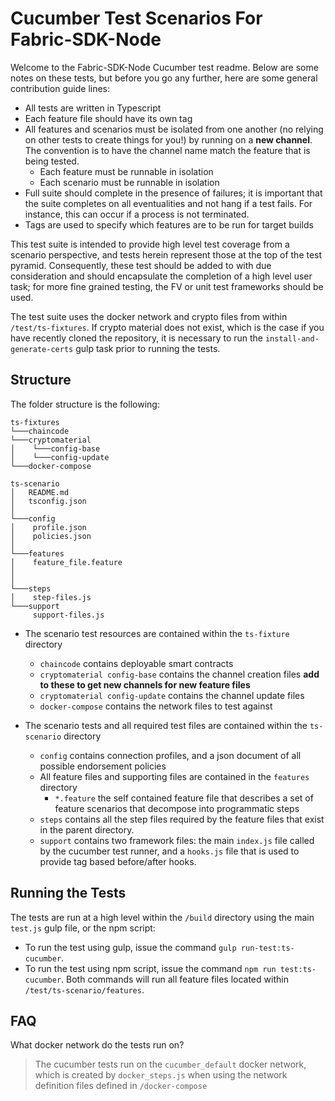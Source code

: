 # Cucumber Test Scenarios For Fabric-SDK-Node

Welcome to the Fabric-SDK-Node Cucumber test readme. Below are some notes on these tests, but before you go any further, here are some general contribution guide lines:
 - All tests are written in Typescript
 - Each feature file should have its own tag
 - All features and scenarios must be isolated from one another (no relying on other tests to create things for you!) by running on a **new channel**. The convention is to have the channel name match the feature that is being tested.
   - Each feature must be runnable in isolation
   - Each scenario must be runnable in isolation
- Full suite should complete in the presence of failures; it is important that the suite completes on all eventualities and not hang if a test fails. For instance, this can occur if a process is not terminated.
- Tags are used to specify which features are to be run for target builds

This test suite is intended to provide high level test coverage from a scenario perspective, and tests herein represent those at the top of the test pyramid. Consequently, these test should be added to with due consideration and should encapsulate the completion of a high level user task; for more fine grained testing, the FV or unit test frameworks should be used.

The test suite uses the docker network and crypto files from within `/test/ts-fixtures`. If crypto material does not exist, which is the case if you have recently cloned the repository, it is necessary to run the `install-and-generate-certs` gulp task prior to running the tests.

## Structure

The folder structure is the following:

```
ts-fixtures
└───chaincode
└───cryptomaterial
│    └───config-base
│    └───config-update
└───docker-compose

ts-scenario
│   README.md
│   tsconfig.json 
│   
└───config
│    profile.json
│    policies.json
│
└───features
│    feature_file.feature 
│   
│ 
└───steps
│    step-files.js
└───support
     support-files.js

```

- The scenario test resources are contained within the `ts-fixture` directory
  - `chaincode` contains deployable smart contracts
  - `cryptomaterial config-base` contains the channel creation files **add to these to get new channels for new feature files**
  - `cryptomaterial config-update` contains the channel update files
  - `docker-compose` contains the network files to test against

- The scenario tests and all required test files are contained within the `ts-scenario` directory
  - `config` contains connection profiles, and a json document of all possible endorsement policies
  - All feature files and supporting files are contained in the `features` directory
    - `*.feature` the self contained feature file that describes a set of feature scenarios that decompose into programmatic steps
  - `steps` contains all the step files required by the feature files that exist in the parent directory.
  - `support` contains two framework files: the main `index.js` file called by the cucumber test runner, and a `hooks.js` file that is used to provide tag based before/after hooks.


## Running the Tests
The tests are run at a high level within the `/build` directory using the main `test.js` gulp file, or the npm script:
- To run the test using gulp, issue the command `gulp run-test:ts-cucumber`. 
- To run the test using npm script, issue the command `npm run test:ts-cucumber`. 
Both commands will run all feature files located within `/test/ts-scenario/features`.


## FAQ

What docker network do the tests run on?
> The cucumber tests run on the `cucumber_default` docker network, which is created by `docker_steps.js` when using the network definition files defined in `/docker-compose`
